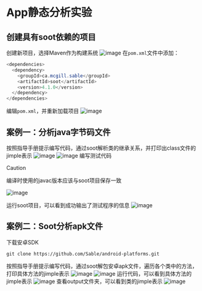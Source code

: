 # App静态分析实验

## 创建具有soot依赖的项目
创建新项目，选择Maven作为构建系统
![image](https://github.com/user-attachments/assets/ffe977b5-c441-4bca-98f5-bdc4012a5c49)
在`pom.xml`文件中添加：
```java
<dependencies>
  <dependency>
    <groupId>ca.mcgill.sable</groupId>
    <artifactId>soot</artifactId>
    <version>4.1.0</version>
  </dependency>
</dependencies>
``` 
编辑`pom.xml`，并重新加载项目
![image](https://github.com/user-attachments/assets/15bae121-d2f6-4465-94d2-48c790d1963b)

## 案例一：分析java字节码文件
按照指导手册提示编写代码，通过soot解析类的继承关系，并打印出class文件的jimple表示
![image](https://github.com/user-attachments/assets/e7669ace-0df2-44bc-8ab1-b3124a70a74c)
![image](https://github.com/user-attachments/assets/7815ca4f-3d7c-4dfe-84e0-11789fb37f38)
编写测试代码

> [!CAUTION]
> 编译时使用的javac版本应该与soot项目保存一致

![image](https://github.com/user-attachments/assets/6bf2009b-5a0c-47ac-81f7-6b4ce23c1fef)

运行soot项目，可以看到成功输出了测试程序的信息
![image](https://github.com/user-attachments/assets/0ba78138-cc6c-41f8-bcdf-a75eebb0e0a6)

## 案例二：Soot分析apk文件
下载安卓SDK
```shell
git clone https://github.com/Sable/android-platforms.git
``` 
按照指导手册提示编写代码，通过soot解包安卓apk文件，遍历各个类中的方法，打印具体方法的jimple表示
![image](https://github.com/user-attachments/assets/d8237fcd-1fe7-4291-840c-81a1ddce9c8c)
![image](https://github.com/user-attachments/assets/0f1d0229-196a-4c9b-a79c-d047f48f1b96)
运行代码，可以看到具体方法的jimple表示
![image](https://github.com/user-attachments/assets/64bae112-061f-4263-823a-40a641360f95)
查看output文件夹，可以看到类的jimple表示
![image](https://github.com/user-attachments/assets/fe03a840-bdf7-4ba3-8bb8-e469932768eb)

